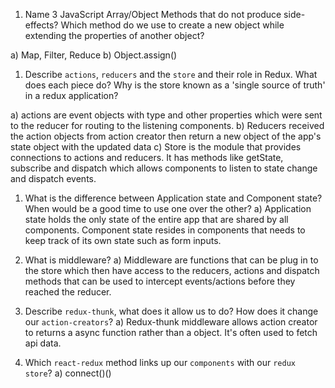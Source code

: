 1.  Name 3 JavaScript Array/Object Methods that do not produce side-effects? Which method do we use to create a new object while extending the properties of another object?

a) Map, Filter, Reduce
b) Object.assign()

1.  Describe `actions`, `reducers` and the `store` and their role in Redux. What does each piece do? Why is the store known as a 'single source of truth' in a redux application?

a) actions are event objects with type and other properties which were sent to the reducer for routing to the listening components.
b) Reducers received the action objects from action creator then return a new object of the app's state object with the updated data
c) Store is the module that provides connections to actions and reducers. It has methods like getState, subscribe and dispatch which allows components to listen to state change and dispatch events.


1.  What is the difference between Application state and Component state? When would be a good time to use one over the other?
a) Application state holds the only state of the entire app that are shared by all components. Component state resides in components that needs to keep track of its own state such as form inputs. 


1.  What is middleware?
a) Middleware are functions that can be plug in to the store which then have access to the reducers, actions and dispatch methods that can be used to intercept events/actions before they reached the reducer. 

1.  Describe `redux-thunk`, what does it allow us to do? How does it change our `action-creators`?
a) Redux-thunk middleware allows action creator to returns a async function rather than a object. It's often used to fetch api data.


1.  Which `react-redux` method links up our `components` with our `redux store`?
a) connect()()
